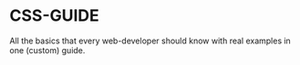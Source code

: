 # CSS-GUIDE
All the basics that every web-developer should know with real examples in one (custom) guide.
